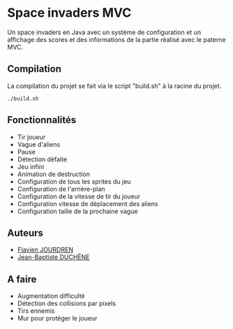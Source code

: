 # Space invaders MVC
Un space invaders en Java avec un système de configuration et un affichage des scores et des informations de la partie réalisé avec le paterne MVC.

## Compilation
La compilation du projet se fait via le script "build.sh" à la racine du projet.
```
./build.sh
```

## Fonctionnalités
* Tir joueur
* Vague d'aliens
* Pause
* Détection défaite
* Jeu infini
* Animation de destruction
* Configuration de tous les sprites du jeu
* Configuration de l'arrière-plan
* Configuration de la vitesse de tir du joueur
* Configuration vitesse de déplacement des aliens
* Configuration taille de la prochaine vague

## Auteurs
* [Flavien JOURDREN](https://github.com/fjourdren)
* [Jean-Baptiste DUCHÊNE](https://github.com/jbduchenee)

## A faire
* Augmentation difficulté
* Détection des collisions par pixels
* Tirs ennemis
* Mur pour protéger le joueur